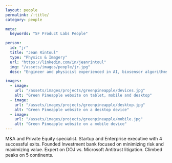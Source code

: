 ```yaml
---
layout: people
permalink: /:title/
category: people

meta:
  keywords: "SF Product Labs People"

person:
  id: "jr"
  title: "Jean Rintoul"
  type: "Physics & Imagery"
  url: "https://linkedin.com/in/jeanrintoul"
  img: "/assets/images/people/jr.jpg"
  desc: "Engineer and physicist experienced in AI, biosensor algorithms, consumer-electronics, wearables & impedence tomography. My mission is to close the loop between humans and technology. Expert in Hardware (PCB) Design, Firmware and Python."

images:
  - image:
    url: "/assets/images/projects/greenpineapple/devices.jpg"
    alt: "Green Pineapple website on tablet, mobile and desktop"
  - image:
    url: "/assets/images/projects/greenpineapple/desktop.jpg"
    alt: "Green Pineapple website on a desktop device"
  - image:
    url: "/assets/images/projects/greenpineapple/mobile.jpg"
    alt: "Green Pineapple website on a mobile device"
---
```

<p>M&A and Private Equity specialist. Startup and Enterprise executive with 4 successful exits. Founded Investment bank focused on minimizing risk and maximizing value. Expert on DOJ vs. Microsoft Antitrust litigation. Climbed peaks on 5 continents.</p>